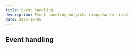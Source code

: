 ```yaml
---
title: Event handling
description: Event handling bo'yicha qisqacha ko'rinish
date: 2025-10-05
---
```


## Event handling

<div class="my-md-content">

</div>

